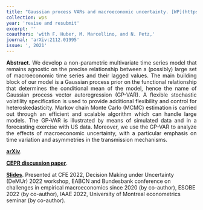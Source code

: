 ```yaml
---
title: "Gaussian process VARs and macroeconomic uncertainty. [WP](https://arxiv.org/abs/2112.01995)"
collection: wps
year: 'revise and resubmit'
excerpt: ''
coauthors: 'with F. Huber, M. Marcellino, and N. Petz,' 
journal: 'arXiv:2112.01995'
issue: ', 2021'
---
```

<p align="justify"> <b>Abstract.</b> We develop a non-parametric multivariate time series model that remains agnostic on the precise relationship between a (possibly) large set of macroeconomic time series and their lagged values. The main building block of our model is a Gaussian process prior on the functional relationship that determines the conditional mean of the model, hence the name of Gaussian process vector autoregression (GP-VAR). A flexible stochastic volatility specification is used to provide additional flexibility and control for heteroskedasticity. Markov chain Monte Carlo (MCMC) estimation is carried out through an efficient and scalable algorithm which can handle large models. The GP-VAR is illustrated by means of simulated data and in a forecasting exercise with US data. Moreover, we use the GP-VAR to analyze the effects of macroeconomic uncertainty, with a particular emphasis on time variation and asymmetries in the transmission mechanisms.
</p>

[**arXiv**](https://arxiv.org/abs/2112.01995).

[**CEPR discussion paper**](https://cepr.org/publications/dp17646).

[**Slides**](https://www.dropbox.com/s/o0qmvjfjf95qu6o/CFE2022-Hauzenberger-slides.pdf?dl=0). Presented at CFE 2022, Decision Making under Uncertainty (DeMUr) 2022 workshop, EABCN and Bundesbank conference on challenges in empirical macroeconomics since 2020 (by co-author), ESOBE 2022 (by co-author), IAAE 2022, University of Montreal econometrics seminar (by co-author).
